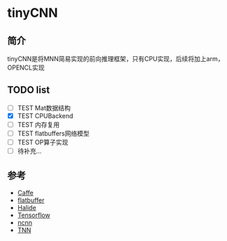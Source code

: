 # tinyCNN

## 简介
tinyCNN是将MNN简易实现的前向推理框架，只有CPU实现，后续将加上arm，OPENCL实现

## TODO list
* [ ] TEST Mat数据结构
* [x] TEST CPUBackend
* [ ] TEST 内存复用
* [ ] TEST flatbuffers网络模型
* [ ] TEST OP算子实现
* [ ] 待补充...

## 参考

- [Caffe](https://github.com/BVLC/caffe)
- [flatbuffer](https://github.com/google/flatbuffers)
- [Halide](https://github.com/halide/Halide)
- [Tensorflow](https://github.com/tensorflow/tensorflow)
- [ncnn](https://github.com/Tencent/ncnn)
- [TNN](https://github.com/Tencent/TNN)
